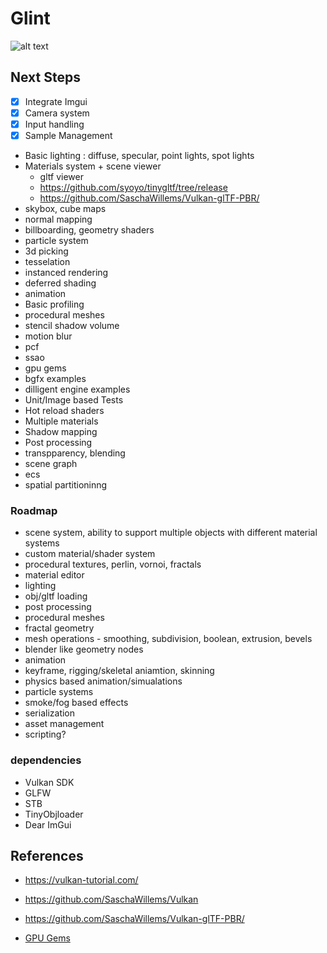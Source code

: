 # Glint

![alt text](<doc/Glint 2025-03-19 02.09.21.excalidraw.svg>)

## Next Steps

- [x] Integrate Imgui
- [x] Camera system
- [x] Input handling
- [x] Sample Management
- Basic lighting : diffuse, specular, point lights, spot lights
- Materials system + scene viewer
  - gltf viewer
  - https://github.com/syoyo/tinygltf/tree/release
  - https://github.com/SaschaWillems/Vulkan-glTF-PBR/
- skybox, cube maps
- normal mapping
- billboarding, geometry shaders
- particle system
- 3d picking
- tesselation
- instanced rendering
- deferred shading
- animation
- Basic profiling
- procedural meshes
- stencil shadow volume
- motion blur
- pcf
- ssao
- gpu gems
- bgfx examples
- dilligent engine examples
- Unit/Image based Tests
- Hot reload shaders
- Multiple materials
- Shadow mapping
- Post processing
- transpparency, blending
- scene graph
- ecs
- spatial partitioninng

### Roadmap
- scene system, ability to support multiple objects with different material systems
- custom material/shader system
- procedural textures, perlin, vornoi, fractals
- material editor
- lighting
- obj/gltf loading
- post processing
- procedural meshes
- fractal geometry
- mesh operations - smoothing, subdivision, boolean, extrusion, bevels
- blender like geometry nodes
- animation
- keyframe, rigging/skeletal aniamtion, skinning
- physics based animation/simualations
- particle systems
- smoke/fog based effects
- serialization
- asset management
- scripting?




### dependencies

- Vulkan SDK
- GLFW
- STB
- TinyObjloader
- Dear ImGui

## References

- https://vulkan-tutorial.com/
- https://github.com/SaschaWillems/Vulkan
- https://github.com/SaschaWillems/Vulkan-glTF-PBR/

- [GPU Gems](https://developer.nvidia.com/gpugems/gpugems/part-i-natural-effects/chapter-1-effective-water-simulation-physical-models)
